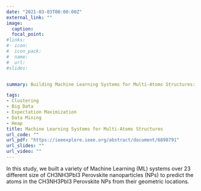 ```yaml
---
date: "2021-03-03T00:00:00Z"
external_link: ""
image:
  caption: 
  focal_point: 
#links:
#- icon: 
#  icon_pack: 
#  name: 
#  url: 
#slides: 


summary: Building Machine Learning Systems for Multi-Atoms Structures:  Perovskite Nanoparticles

tags:
- Clustering
- Big Data
- Expectation Maximization
- Data Mining
- Heap
title: Machine Learning Systems for Multi-Atoms Structures
url_code: ""
url_pdf: "https://ieeexplore.ieee.org/abstract/document/6898791"
url_slides: ""
url_video: ""
---
```


In this study, we built a variety of Machine Learning (ML) systems over 23 different size of CH3NH3PbI3  Perovskite nanoparticles (NPs) to predict the atoms in the CH3NH3PbI3  Perovskite NPs from their geometric locations.


